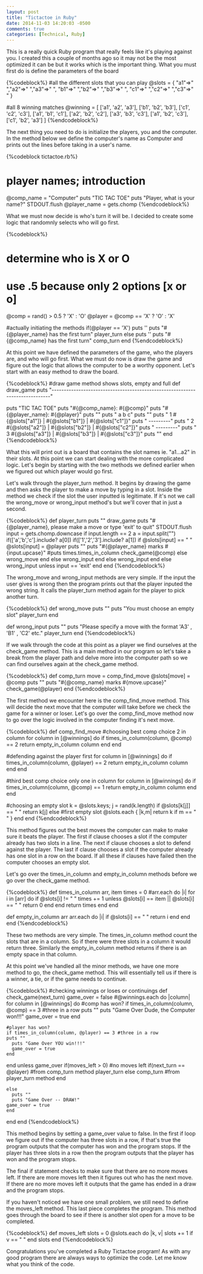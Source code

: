```yaml
---
layout: post
title: "Tictactoe in Ruby"
date: 2014-11-03 14:20:03 -0500
comments: true
categories: [Technical, Ruby]
---
```

This is a really quick Ruby program that really feels like it's playing against you. I created this a couple of months ago so it may not be the most optimized it can be but it works which is the important thing. What you must first do is define the parameters of the board

{%codeblock%}
#all the different slots that you can play
@slots = { 
  "a1"=>" ","a2"=>" ","a3"=>" ",
  "b1"=>" ","b2"=>" ","b3"=>" ",
  "c1"=>" ","c2"=>" ","c3"=>" "
}

#all 8 winning matches
@winning = [ 
  ['a1', 'a2', 'a3'],
  ['b1', 'b2', 'b3'],
  ['c1', 'c2', 'c3'],
  ['a1', 'b1', 'c1'],
  ['a2', 'b2', 'c2'],
  ['a3', 'b3', 'c3'],
  ['a1', 'b2', 'c3'],
  ['c1', 'b2', 'a3']
]
{%endcodeblock%}

The next thing you need to do is initialize the players, you and the computer. In the method below we define the computer's name as Computer and prints out the lines before taking in a user's name.

{%codeblock tictactoe.rb%}
# player names; introduction
@comp_name = "Computer"
puts "TIC TAC TOE"
puts "Player, what is your name?"
STDOUT.flush
@player_name = gets.chomp
{%endcodeblock%}

What we must now decide is who's turn it will be. I decided to create some logic that randomnly selects who will go first.

{%codeblock%}
# determine who is X or O
# use .5 because only 2 options [x or o]
@comp = rand() > 0.5 ? 'X' : 'O'
@player = @comp == 'X' ? 'O' : 'X'

#actually initiating the methods
 if(@player == 'X')
  puts ''
  puts "#{@player_name} has the first turn"
  player_turn
else
  puts ''
  puts "#{@comp_name} has the first turn"
  comp_turn
end
{%endcodeblock%}

At this point we have defined the parameters of the game, who the players are, and who will go first. What we must do now is draw the game and figure out the logic that allows the computer to be a worthy opponent. Let's start with an easy method to draw the board.

{%codeblock%}
#draw game method shows slots, empty and full
def draw_game
  puts "-----------------------------------------------------------------------------"

  puts "TIC TAC TOE"
  puts "#{@comp_name}: #{@comp}"
  puts "#{@player_name}: #{@player}"
  puts ""
  puts "   a   b   c"
  puts ""
  puts " 1 #{@slots["a1"]} | #{@slots["b1"]} | #{@slots["c1"]}"
  puts "   ---------"
  puts " 2 #{@slots["a2"]} | #{@slots["b2"]} | #{@slots["c2"]}"
  puts "   ---------"
  puts " 3 #{@slots["a3"]} | #{@slots["b3"]} | #{@slots["c3"]}"
  puts ""
end
{%endcodeblock%}

What this will print out is a board that contains the slot names ie. "a1...a2" in their slots. At this point we can start dealing with the more complicated logic. Let's begin by starting with the two methods we defined earlier when we figured out which player would go first.

Let's walk through the player_turn method. It begins by drawing the game and then asks the player to make a move by typing in a slot. Inside the method we check if the slot the user inputted is legitimate. If it's not we call the wrong_move or wrong_input method's but we'll cover that in just a second.

{%codeblock%}
def player_turn
  puts ""
  draw_game
  puts "#{@player_name}, please make a move or type 'exit' to quit"
  STDOUT.flush
  input = gets.chomp.downcase
  if input.length == 2
    a = input.split("")
    if(['a','b','c'].include? a[0])
      if(['1','2','3'].include? a[1])
        if @slots[input] == " "
          @slots[input] = @player
          puts ""
          puts "#{@player_name} marks #{input.upcase}"
      #puts times.times_in_column
          check_game(@comp)
        else
          wrong_move
        end
      else
        wrong_input
      end
    else
      wrong_input
    end
  else
    wrong_input unless input == 'exit'
  end
 end
{%endcodeblock%}

The wrong_move and wrong_input methods are very simple. If the input the user gives is wrong then the program prints out that the player inputed the wrong string. It calls the player_turn method again for the player to pick another turn.

{%codeblock%}
def wrong_move
  puts ""
  puts "You must choose an empty slot"
  player_turn
end

def wrong_input
  puts ""
  puts "Please specify a move with the format 'A3' , 'B1' , 'C2' etc."
  player_turn
end
{%endcodeblock%}

If we walk through the code at this point as a player we find ourselves at the check_game method. This is a main method in our program so let's take a break from the player path and delve more into the computer path so we can find ourselves again at the check_game method.

{%codeblock%}
def comp_turn
  move = comp_find_move
  @slots[move] = @comp
  puts ""
  puts "#{@comp_name} marks #{move.upcase}"
  check_game(@player)
end
{%endcodeblock%}

The first method we encounter here is the comp_find_move method. This will decide the next move that the computer will take before we check the game for a winner or loser. Let's go over the comp_find_move method now to go over the logic involved in the computer finding it's next move.

{%codeblock%}
def comp_find_move
  #choosing best comp choice 2 in column
  for column in [@winnings] do
    if times_in_column(column, @comp) == 2
      return empty_in_column column
    end
  end

  #defending against the player first
  for column in [@winnings] do
    if times_in_column(column, @player) == 2
      return empty_in_column column
    end
  end

  #third best comp choice only one in column
  for column in [@winnings] do
    if times_in_column(column, @comp) == 1
      return empty_in_column column
    end
  end

  #choosing an empty slot
  k = @slots.keys;
  j = rand(k.length)
  if @slots[k[j]] == " "
    return k[j]
  else
    #first empty slot
    @slots.each { |k,m| return k if m == " " }
  end
end
{%endcodeblock%}

This method figures out the best moves the computer can make to make sure it beats the player. The first if clause chooses a slot if the computer already has two slots in a line. The next if clause chooses a slot to defend against the player. The last if clause chooses a slot if the computer already has one slot in a row on the board. If all these if clauses have failed then the computer chooses an empty slot.

Let's go over the times_in_column and empty_in_column methods before we go over the check_game method.

{%codeblock%}
def times_in_column arr, item
  times = 0
 #arr.each do |i|
 for i in [arr] do
    if @slots[i] != " "
    times += 1
    unless @slots[i] == item || @slots[i] == " "
      return 0
    end
  end
  return times
  end
end

def empty_in_column arr
  arr.each do |i|
    if @slots[i] == " "
      return i
    end
  end
end
{%endcodeblock%}

These two methods are very simple. The times_in_column method count the slots that are in a column. So if there were three slots in a column it would return three. Similarly the empty_in_column method returns if there is an empty space in that column.

At this point we've handled all the minor methods, we have one more method to go, the check_game method. This will essentially tell us if there is a winner, a tie, or if the game needs to continue.

{%codeblock%}
#checking winnings or loses or continuings
def check_game(next_turn)
  game_over = false
  #@winnings.each do |column|
  for column in [@winnings] do
    #comp has won?
    if times_in_column(column, @comp) == 3 #three in a row
    puts ""
      puts "Game Over Dude, the Computer won!!!"
      game_over = true
    end
  
    #player has won?
    if times_in_column(column, @player) == 3 #three in a row
    puts ""
      puts "Game Over YOU win!!!"
      game_over = true
    end
  end
  unless game_over
    if(moves_left > 0) #no moves left
      if(next_turn == @player) #from comp_turn method
        player_turn
      else
        comp_turn #from player_turn method
    end
  
    else
      puts ""
      puts "Game Over -- DRAW!"
    game_over = true
    end
  end
end
{%endcodeblock%}

This method begins by setting a game_over value to false. In the first if loop we figure out if the computer has three slots in a row, if that's true the program outputs that the computer has won and the program stops. If the player has three slots in a row then the program outputs that the player has won and the program stops.

The final if statement checks to make sure that there are no more moves left. If there are more moves left then it figures out who has the next move. If there are no more moves left it outputs that the game has ended in a draw and the program stops.

If you haven't noticed we have one small problem, we still need to define the moves_left method. This last piece completes the program. This method goes through the board to see if there is another slot open for a move to be completed.

{%codeblock%}
def moves_left
  slots = 0
  @slots.each do |k, v|
    slots += 1 if v == " "
  end
  slots
end
{%endcodeblock%}

Congratulations you've completed a Ruby Tictactoe program! As with any good program there are always ways to optimize the code. Let me know what you think of the code.

